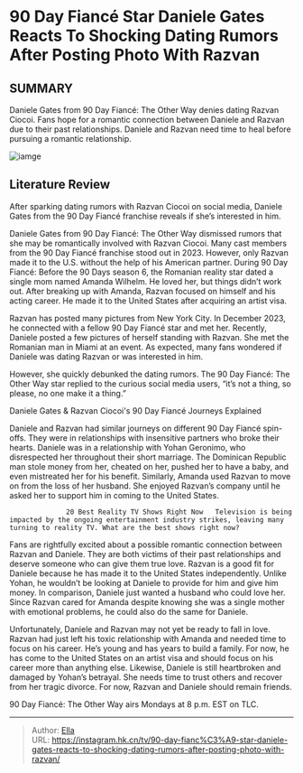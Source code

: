 # 90 Day Fiancé Star Daniele Gates Reacts To Shocking Dating Rumors After Posting Photo With Razvan


## SUMMARY 



  Daniele Gates from 90 Day Fiancé: The Other Way denies dating Razvan Ciocoi.   Fans hope for a romantic connection between Daniele and Razvan due to their past relationships.   Daniele and Razvan need time to heal before pursuing a romantic relationship.  

![iamge](https://static1.srcdn.com/wordpress/wp-content/uploads/2023/12/90-day-fianc-star-daniele-gates-reacts-to-shocking-dating-rumors-after-posting-photo-with-razvan.jpg)

## Literature Review
After sparking dating rumors with Razvan Ciocoi on social media, Daniele Gates from the 90 Day Fiancé franchise reveals if she’s interested in him.




Daniele Gates from 90 Day Fiancé: The Other Way dismissed rumors that she may be romantically involved with Razvan Ciocoi. Many cast members from the 90 Day Fiancé franchise stood out in 2023. However, only Razvan made it to the U.S. without the help of his American partner. During 90 Day Fiancé: Before the 90 Days season 6, the Romanian reality star dated a single mom named Amanda Wilhelm. He loved her, but things didn’t work out. After breaking up with Amanda, Razvan focused on himself and his acting career. He made it to the United States after acquiring an artist visa.




Razvan has posted many pictures from New York City. In December 2023, he connected with a fellow 90 Day Fiancé star and met her. Recently, Daniele posted a few pictures of herself standing with Razvan. She met the Romanian man in Miami at an event. As expected, many fans wondered if Daniele was dating Razvan or was interested in him.


 

However, she quickly debunked the dating rumors. The 90 Day Fiancé: The Other Way star replied to the curious social media users, “it’s not a thing, so please, no one make it a thing.”


 Daniele Gates &amp; Razvan Ciocoi&#39;s 90 Day Fiancé Journeys Explained 
          




Daniele and Razvan had similar journeys on different 90 Day Fiancé spin-offs. They were in relationships with insensitive partners who broke their hearts. Daniele was in a relationship with Yohan Geronimo, who disrespected her throughout their short marriage. The Dominican Republic man stole money from her, cheated on her, pushed her to have a baby, and even mistreated her for his benefit. Similarly, Amanda used Razvan to move on from the loss of her husband. She enjoyed Razvan’s company until he asked her to support him in coming to the United States.

                  20 Best Reality TV Shows Right Now   Television is being impacted by the ongoing entertainment industry strikes, leaving many turning to reality TV. What are the best shows right now?    

Fans are rightfully excited about a possible romantic connection between Razvan and Daniele. They are both victims of their past relationships and deserve someone who can give them true love. Razvan is a good fit for Daniele because he has made it to the United States independently. Unlike Yohan, he wouldn’t be looking at Daniele to provide for him and give him money. In comparison, Daniele just wanted a husband who could love her. Since Razvan cared for Amanda despite knowing she was a single mother with emotional problems, he could also do the same for Daniele.




Unfortunately, Daniele and Razvan may not yet be ready to fall in love. Razvan had just left his toxic relationship with Amanda and needed time to focus on his career. He’s young and has years to build a family. For now, he has come to the United States on an artist visa and should focus on his career more than anything else. Likewise, Daniele is still heartbroken and damaged by Yohan’s betrayal. She needs time to trust others and recover from her tragic divorce. For now, Razvan and Daniele should remain friends.



90 Day Fiancé: The Other Way airs Mondays at 8 p.m. EST on TLC.






---

> Author: [Ella](https://instagram.hk.cn/)  
> URL: https://instagram.hk.cn/tv/90-day-fianc%C3%A9-star-daniele-gates-reacts-to-shocking-dating-rumors-after-posting-photo-with-razvan/  

